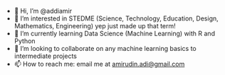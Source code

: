 - 👋 Hi, I’m @addiamir
- 👀 I’m interested in STEDME (Science, Technology, Education, Design, Mathematics, Engineering) yep just made up that term!
- 🌱 I’m currently learning Data Science (Machine Learning) with R and Python
- 💞️ I’m looking to collaborate on any machine learning basics to intermediate projects
- 📫 How to reach me: email me at amirudin.adi@gmail.com

<!---
addiamir/addiamir is a ✨ special ✨ repository because its `README.md` (this file) appears on your GitHub profile.
You can click the Preview link to take a look at your changes.
--->
